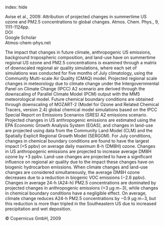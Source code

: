 index: hide

<div class="Citation">

  <div class="Citation-body">
    <div class="Citation-text">Avise et al., 2009: Attribution of projected changes in summertime US ozone and PM2.5 concentrations to global changes. <span class="Article-journal">Atmos. Chem. Phys., </span><span class="Article-volume">9, </span>1111-1124pp.</div>
    <div class="Citation-links">
      <div class="CitationLink" data-href="https://doi.org/10.5194/acp-9-1111-2009">
        <div class="CitationLink-icon CitationLink-Doi"></div>
        <div class="CitationLink-text">DOI</div>
      </div>
      <div class="CitationLink" data-href="https://scholar.google.com/scholar?q=10.5194/acp-9-1111-2009">
        <div class="CitationLink-icon CitationLink-Scholar"></div>
        <div class="CitationLink-text">Google Scholar</div>
      </div>
      <div class="CitationLink" data-href="http://www.atmos-chem-phys.net/9/1111/2009/acp-9-1111-2009.pdf">
        <div class="CitationLink-icon CitationLink-Publisher"></div>
        <div class="CitationLink-text">Atmos-chem-phys.net</div>
      </div>
    </div>
  </div>
</div>

The impact that changes in future climate, anthropogenic US emissions, background tropospheric composition, and land-use have on summertime regional US ozone and PM2.5 concentrations is examined through a matrix of downscaled regional air quality simulations, where each set of simulations was conducted for five months of July climatology, using the Community Multi-scale Air Quality (CMAQ) model. Projected regional scale changes in meteorology due to climate change under the Intergovernmental Panel on Climate Change (IPCC) A2 scenario are derived through the downscaling of Parallel Climate Model (PCM) output with the MM5 meteorological model. Future chemical boundary conditions are obtained through downscaling of MOZART-2 (Model for Ozone and Related Chemical Tracers, version 2.4) global chemical model simulations based on the IPCC Special Report on Emissions Scenarios (SRES) A2 emissions scenario. Projected changes in US anthropogenic emissions are estimated using the EPA Economic Growth Analysis System (EGAS), and changes in land-use are projected using data from the Community Land Model (CLM) and the Spatially Explicit Regional Growth Model (SERGOM). For July conditions, changes in chemical boundary conditions are found to have the largest impact (+5 ppbv) on average daily maximum 8-h (DM8H) ozone. Changes in US anthropogenic emissions are projected to increase average DM8H ozone by +3 ppbv. Land-use changes are projected to have a significant influence on regional air quality due to the impact these changes have on biogenic hydrocarbon emissions. When climate changes and land-use changes are considered simultaneously, the average DM8H ozone decreases due to a reduction in biogenic VOC emissions (−2.6 ppbv). Changes in average 24-h (A24-h) PM2.5 concentrations are dominated by projected changes in anthropogenic emissions (+3 μg m−3), while changes in chemical boundary conditions have a negligible effect. On average, climate change reduces A24-h PM2.5 concentrations by −0.9 μg m−3, but this reduction is more than tripled in the Southeastern US due to increased precipitation and wet deposition.

<div class="Citation-copy">
&copy; Copernicus GmbH, 2009
</div>